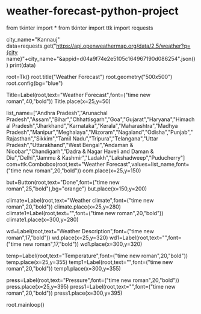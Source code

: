 # weather-forecast-python-project
from tkinter import *
from tkinter import  ttk
import requests


city_name="Kannauj"
data=requests.get("https://api.openweathermap.org/data/2.5/weather?q={city name}"+city_name+"&appid=d04a9f74e2e5105c164967190d086254".json())
print(data)

root=Tk()
root.title("Weather Forecast")
root.geometry("500x500")
root.config(bg="blue")

Title=Label(root,text="Weather Forecast",font=("time new roman",40,"bold"))
Title.place(x=25,y=50)

list_name=["Andhra Pradesh","Arunachal Pradesh","Assam","Bihar","Chhattisgarh","Goa","Gujarat","Haryana","Himachal Pradesh","Jharkhand","Karnataka","Kerala","Maharashtra","Madhya Pradesh","Manipur","Meghalaya","Mizoram","Nagaland","Odisha","Punjab","Rajasthan","Sikkim","Tamil Nadu","Tripura","Telangana","Uttar Pradesh","Uttarakhand","West Bengal","Andaman & Nicobar","Chandigarh","Dadra & Nagar Haveli and Daman & Diu","Delhi","Jammu & Kashmir","Ladakh","Lakshadweep","Puducherry"]
com=ttk.Combobox(root,text="Weather Forecast",values=list_name,font=("time new roman",20,"bold"))
com.place(x=25,y=150)

but=Button(root,text="Done",font=("time new roman",25,"bold"),bg="orange")
but.place(x=150,y=200)

climate=Label(root,text="Weather climate",font=("time new roman",20,"bold"))
climate.place(x=25,y=280)
climate1=Label(root,text="",font=("time new roman",20,"bold"))
climate1.place(x=300,y=280)

wd=Label(root,text="Weather Description",font=("time new roman",17,"bold"))
wd.place(x=25,y=320)
wd1=Label(root,text="",font=("time new roman",17,"bold"))
wd1.place(x=300,y=320)

temp=Label(root,text="Temperature",font=("time new roman",20,"bold"))
temp.place(x=25,y=355)
temp1=Label(root,text="",font=("time new roman",20,"bold"))
temp1.place(x=300,y=355)

press=Label(root,text="Pressure",font=("time new roman",20,"bold"))
press.place(x=25,y=395)
press1=Label(root,text="",font=("time new roman",20,"bold"))
press1.place(x=300,y=395)

root.mainloop()
